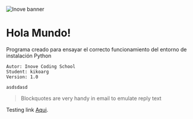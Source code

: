 ![Inove banner](/inove.jpg)

# Hola Mundo!
Programa creado para ensayar el correcto funcionamiento del entorno de instalación Python
```
Autor: Inove Coding School
Student: kikoarg
Version: 1.0
```

```
asdsdasd
```
> Blockquotes are very handy in email to emulate reply text

Testing link [Aqui](README.md).